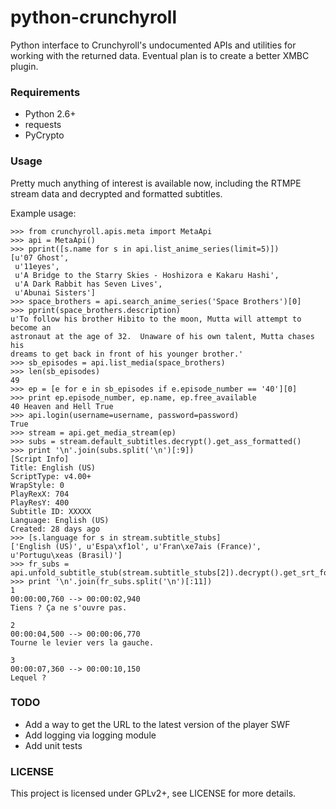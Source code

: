 python-crunchyroll
==================

Python interface to Crunchyroll's undocumented APIs and utilities
for working with the returned data. Eventual plan is to create a better
XMBC plugin.

### Requirements

  * Python 2.6+
  * requests
  * PyCrypto

### Usage

Pretty much anything of interest is available now, including the RTMPE stream
data and decrypted and formatted subtitles.

Example usage:
~~~~
>>> from crunchyroll.apis.meta import MetaApi
>>> api = MetaApi()
>>> pprint([s.name for s in api.list_anime_series(limit=5)])
[u'07 Ghost',
 u'11eyes',
 u'A Bridge to the Starry Skies - Hoshizora e Kakaru Hashi',
 u'A Dark Rabbit has Seven Lives',
 u'Abunai Sisters']
>>> space_brothers = api.search_anime_series('Space Brothers')[0]
>>> pprint(space_brothers.description)
u'To follow his brother Hibito to the moon, Mutta will attempt to become an
astronaut at the age of 32.  Unaware of his own talent, Mutta chases his
dreams to get back in front of his younger brother.'
>>> sb_episodes = api.list_media(space_brothers)
>>> len(sb_episodes)
49
>>> ep = [e for e in sb_episodes if e.episode_number == '40'][0]
>>> print ep.episode_number, ep.name, ep.free_available
40 Heaven and Hell True
>>> api.login(username=username, password=password)
True
>>> stream = api.get_media_stream(ep)
>>> subs = stream.default_subtitles.decrypt().get_ass_formatted()
>>> print '\n'.join(subs.split('\n')[:9])
[Script Info]
Title: English (US)
ScriptType: v4.00+
WrapStyle: 0
PlayRexX: 704
PlayResY: 400
Subtitle ID: XXXXX
Language: English (US)
Created: 28 days ago
>>> [s.language for s in stream.subtitle_stubs]
['English (US)', u'Espa\xf1ol', u'Fran\xe7ais (France)', u'Portugu\xeas (Brasil)']
>>> fr_subs = api.unfold_subtitle_stub(stream.subtitle_stubs[2]).decrypt().get_srt_formatted()
>>> print '\n'.join(fr_subs.split('\n')[:11])
1
00:00:00,760 --> 00:00:02,940
Tiens ? Ça ne s'ouvre pas.

2
00:00:04,500 --> 00:00:06,770
Tourne le levier vers la gauche.

3
00:00:07,360 --> 00:00:10,150
Lequel ?
~~~~

### TODO

  * Add a way to get the URL to the latest version of the player SWF
  * Add logging via logging module
  * Add unit tests

### LICENSE

This project is licensed under GPLv2+, see LICENSE for more details.

